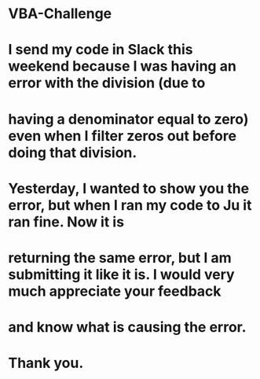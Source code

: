 # VBA-Challenge

# I send my code in Slack this weekend because I was having an error with the division (due to 
# having a denominator equal to zero) even when I filter zeros out before doing that division. 

# Yesterday, I wanted to show you the error, but when I ran my code to Ju it ran fine. Now it is 
# returning the same error, but I am submitting it like it is. I would very much appreciate your feedback 
# and know what is causing the error.

# Thank you.
